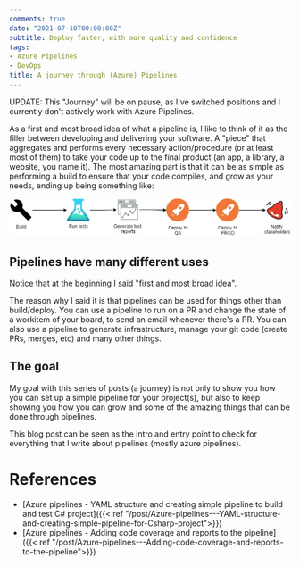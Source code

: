 ```yaml
---
comments: true
date: "2021-07-10T00:00:00Z"
subtitle: Deploy faster, with more quality and confidence
tags:
- Azure Pipelines
- DevOps
title: A journey through (Azure) Pipelines
---
```


UPDATE: This "Journey" will be on pause, as I've switched positions and I currently don't actively work with Azure Pipelines.

As a first and most broad idea of what a pipeline is, I like to think of it as the filler between developing and delivering your software. A "piece" that aggregates and performs every necessary action/procedure (or at least most of them) to take your code up to the final product (an app, a library, a website, you name it).
The most amazing part is that it can be as simple as performing a build to ensure that your code compiles, and grow as your needs, ending up being something like:

<div style="text-align:center"><img src="/img/A-journey-through-Azure-Pipelines---Deploy-faster-with-more-quality-and-confidence/pipeline_sequence.jpg" /></div>

## Pipelines have many different uses

Notice that at the beginning I said "first and most broad idea".

The reason why I said it is that pipelines can be used for things other than build/deploy.
You can use a pipeline to run on a PR and change the state of a workitem of your board, to send an email whenever there's a PR.
You can also use a pipeline to generate infrastructure, manage your git code (create PRs, merges, etc) and many other things.


## The goal

My goal with this series of posts (a journey) is not only to show you how you can set up a simple pipeline for your project(s), but also to keep showing you how you can grow and some of the amazing things that can be done through pipelines.

This blog post can be seen as the intro and entry point to check for everything that I write about pipelines (mostly azure pipelines).


# References

* [Azure pipelines - YAML structure and creating simple pipeline to build and test C# project]({{< ref "/post/Azure-pipelines---YAML-structure-and-creating-simple-pipeline-for-Csharp-project">}}) 
* [Azure pipelines - Adding code coverage and reports to the pipeline]({{< ref "/post/Azure-pipelines---Adding-code-coverage-and-reports-to-the-pipeline">}}) 